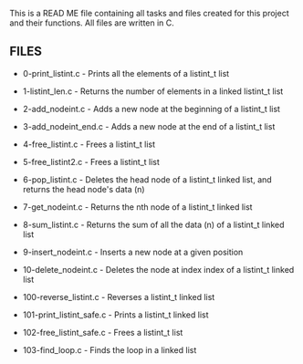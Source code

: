 This is a READ ME file containing all tasks and files created for this project and their functions. All files are written in C.

## FILES ##

* 0-print_listint.c - Prints all the elements of a listint_t list

* 1-listint_len.c - Returns the number of elements in a linked listint_t list

* 2-add_nodeint.c - Adds a new node at the beginning of a listint_t list

* 3-add_nodeint_end.c - Adds a new node at the end of a listint_t list

* 4-free_listint.c - Frees a listint_t list

* 5-free_listint2.c - Frees a listint_t list

* 6-pop_listint.c - Deletes the head node of a listint_t linked list, and returns the head node's data (n)

* 7-get_nodeint.c - Returns the nth node of a listint_t linked list

* 8-sum_listint.c - Returns the sum of all the data (n) of a listint_t linked list

* 9-insert_nodeint.c - Inserts a new node at a given position

* 10-delete_nodeint.c - Deletes the node at index index of a listint_t linked list

* 100-reverse_listint.c - Reverses a listint_t linked list

* 101-print_listint_safe.c - Prints a listint_t linked list

* 102-free_listint_safe.c - Frees a listint_t list

* 103-find_loop.c - Finds the loop in a linked list
